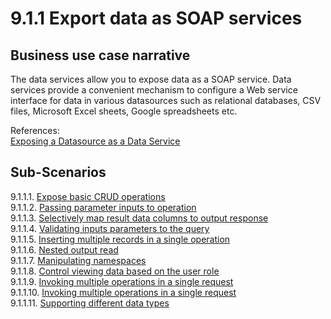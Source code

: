 # 9.1.1 Export data as SOAP services

## Business use case narrative

The data services allow you to expose data as a SOAP service. Data services provide a convenient mechanism to configure
a Web service interface for data in various datasources such as relational databases, CSV files, Microsoft Excel sheets, 
Google spreadsheets etc.

References:  
[Exposing a Datasource as a Data Service](https://docs.wso2.com/display/EI640/Exposing+a+Datasource+as+a+Data+Service)


## Sub-Scenarios

9.1.1.1. [Expose basic CRUD operations](9.1.1.1-Expose-basic-CRUD-operations)  
9.1.1.2. [Passing parameter inputs to operation](9.1.1.2-Passing-parameter-inputs-to-operation)  
9.1.1.3. [Selectively map result data columns to output response](9.1.1.3-Selectively-map-result-data-columns-to-output-response)   
9.1.1.4. [Validating inputs parameters to the query](9.1.1.4-Validating-inputs-parameters-to-the-query)   
9.1.1.5. [Inserting multiple records in a single operation](9.1.1.5-Inserting-multiple-records-in-a-single-operation)  
9.1.1.6. [Nested output read](9.1.1.6-Nested-output-read)  
9.1.1.7. [Manipulating namespaces](9.1.1.7-Manipulating-namespaces)  
9.1.1.8. [Control viewing data based on the user role](9.1.1.8-Control-viewing-data-based-on-the-user-role)  
9.1.1.9. [Invoking multiple operations in a single request](9.1.1.9-Invoking-multiple-operations-in-a-single-request)  
9.1.1.10. [Invoking multiple operations in a single request](9.1.1.10-Passing-default-values-for-parameters-where-values-are-not-defined-in-the-request)  
9.1.1.11. [Supporting different data types](9.1.1.11-Supporting-different-data-types)